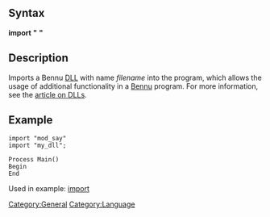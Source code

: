 Syntax
------

**import** **"** <filename> **"**

Description
-----------

Imports a Bennu [DLL](DLL "wikilink") with name *filename* into the
program, which allows the usage of additional functionality in a
[Bennu](Bennu "wikilink") program. For more information, see the [
article on DLLs](DLL "wikilink").

Example
-------

    import "mod_say"
    import "my_dll";

    Process Main()
    Begin
    End

Used in example: [import](import "wikilink")

<Category:General> <Category:Language>
